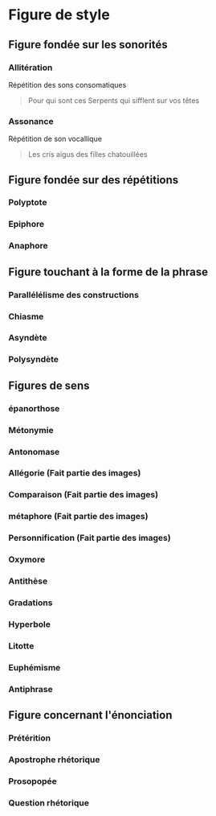 # Figure de style 

## Figure fondée sur les sonorités

### Allitération
Répétition des sons consomatiques 
> Pour qui sont ces Serpents qui sifflent sur vos têtes

### Assonance
Répétition de son vocallique
> Les cris aigus des filles chatouillées

## Figure fondée sur des répétitions

### Polyptote

### Epiphore
### Anaphore
## Figure touchant à la forme de la phrase
### Parallélélisme des constructions
### Chiasme
### Asyndète
### Polysyndète
## Figures de sens
### épanorthose
### Métonymie
### Antonomase
### Allégorie (Fait partie des images)
### Comparaison (Fait partie des images)
### métaphore (Fait partie des images)
### Personnification (Fait partie des images)
### Oxymore 
### Antithèse 
### Gradations
### Hyperbole 
### Litotte 
### Euphémisme 
### Antiphrase 
## Figure concernant l'énonciation
### Prétérition
### Apostrophe rhétorique
### Prosopopée
### Question rhétorique
